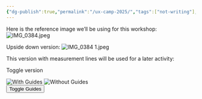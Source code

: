 ```yaml
---
{"dg-publish":true,"permalink":"/ux-camp-2025/","tags":["not-writing"],"noteIcon":"","created":"2025-10-15"}
---
```


Here is the reference image we’ll be using for this workshop:
![IMG_0384.jpeg](/img/user/assets/IMG_0384.jpeg)




Upside down version:
![IMG_0384 1.jpeg](/img/user/assets/IMG_0384%201.jpeg)




This version with measurement lines will be used for a later activity:


Toggle version
<div class="container"> <div class="image-container"> <img id="afterImg" src="assets/IMG_0386.jpeg" alt="With Guides"> <img id="beforeImg" src="assets/IMG_0384.jpeg" alt="Without Guides" style="opacity: 1; transition: opacity 0.3s ease;"> </div> <button onclick="var img = document.getElementById('beforeImg'); img.style.opacity = img.style.opacity == '1' ? '0' : '1';">Toggle Guides</button> </div>